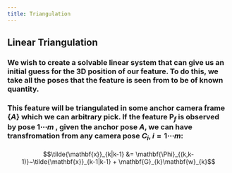 ```yaml
---
title: Triangulation
---
```


## Linear Triangulation
### We wish to create a solvable linear system that can give us an initial guess for the 3D position of our feature. To do this, we take all the poses that the feature is seen from to be of known quantity.
### This feature will be triangulated in some anchor camera frame $\{A\}$ which we can arbitrary pick. If the feature $\mathbf{P}_f$ is observed by pose $1\cdots m$ , given the anchor pose $A$, we can have transfromation from any camera pose $C_i,i=1\cdots m$:
####
$$\tilde{\mathbf{x}}_{k|k-1} &= \mathbf{\Phi}_{(k,k-1)}~\tilde{\mathbf{x}}_{k-1|k-1} + \mathbf{G}_{k}\mathbf{w}_{k}$$
####
